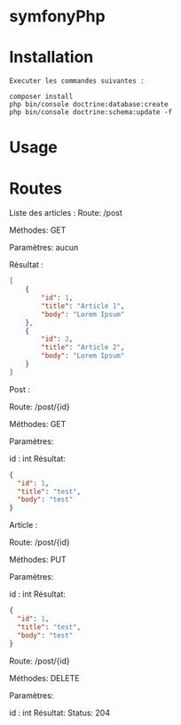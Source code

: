 # symfonyPhp

# Installation
    Executer les commandes suivantes :

    composer install    
    php bin/console doctrine:database:create
    php bin/console doctrine:schema:update -f
# Usage
# Routes
Liste des articles :
Route: /post

Méthodes: GET

Paramètres: aucun

Résultat :
```json
[
    {
        "id": 1,
        "title": "Article 1",
        "body": "Lorem Ipsum"
    },
    {
        "id": 2,
        "title": "Article 2",
        "body": "Lorem Ipsum"
    }
]
```
Post :

Route: /post/{id}

Méthodes: GET

Paramètres:

id : int
Résultat:
```json
{
  "id": 1,
  "title": "test",
  "body": "test"
}
```

Article :

Route: /post/{id}

Méthodes: PUT

Paramètres:

id : int
Résultat:
```json
{
  "id": 1,
  "title": "test",
  "body": "test"
}
```
Route: /post/{id}

Méthodes: DELETE

Paramètres:

id : int
Résultat:
Status: 204
```json

```
